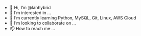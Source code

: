 - 👋 Hi, I’m @lanhybrid
- 👀 I’m interested in ...
- 🌱 I’m currently learning Python, MySQL, Git, Linux, AWS Cloud
- 💞️ I’m looking to collaborate on ...
- 📫 How to reach me ...

<!---
lanhybrid/lanhybrid is a ✨ special ✨ repository because its `README.md` (this file) appears on your GitHub profile.
You can click the Preview link to take a look at your changes.
--->
